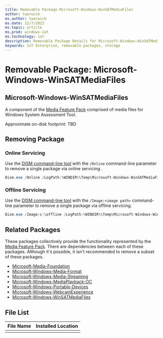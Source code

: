 ```yaml
---
title: Removable Package Microsoft-Windows-WinSATMediaFiles
author: twarwick
ms.author: twarwick
ms.date: 12/7/2022
ms.topic: article
ms.prod: windows-iot
ms.technology: iot
description: Removable Package Details for Microsoft-Windows-WinSATMediaFiles
keywords: IoT Enterprise, removable packages, storage
---
```


# Removable Package: Microsoft-Windows-WinSATMediaFiles
## Microsoft-Windows-WinSATMediaFiles
A component of the [Media Feature Pack](/windows/win32/wmdm/windows-media-device-manager-architecture) comprised of media files for Windows System Assessment Tool.

Approximate on-disk footprint: TBD


## Removing Package

### Online Servicing 
Use the [DISM command-line tool](/windows-hardware/manufacture/desktop/what-is-dism) with the ```/Online``` command-line parameter to remove a single package via online servicing .

```powershell
Dism.exe /Online /LogPath:%WINDIR%\Temp\Microsoft-Windows-WinSATMediaFiles.log /NoRestart /Disable-Feature /FeatureName:Microsoft-Windows-WinSATMediaFiles /PackageName:@Package
````
### Offline Servicing
Use the [DISM command-line tool](/windows-hardware/manufacture/desktop/what-is-dism) with the ```/Image:<image path>``` command-line parameter to remove a single package via offline servicing.

```powershell
Dism.exe /Image:c:\offline /LogPath:%WINDIR%\Temp\Microsoft-Windows-WinSATMediaFiles.log /NoRestart /Disable-Feature /FeatureName:Microsoft-Windows-WinSATMediaFiles /PackageName:@Package
````

## Related Packages
These packages collectively provide the functionality represented by the [Media Feature Pack](/windows/win32/wmdm/windows-media-device-manager-architecture).  There are dependencies between each of these packages.  Although it's possible, it isn't recommended to remove a subset of these packages.

- [Microsoft-Media-Foundation](/windows/iot/iot-enterprise/Optimize-Your-Device/Removable-Packages-Details/Microsoft-Media-Foundation)
- [Microsoft-Windows-Media-Format](/windows/iot/iot-enterprise/Optimize-Your-Device/Removable-Packages-Details/Microsoft-Windows-Media-Format)
- [Microsoft-Windows-Media-Streaming](/windows/iot/iot-enterprise/Optimize-Your-Device/Removable-Packages-Details/Microsoft-Windows-Media-Streaming) 
- [Microsoft-Windows-MediaPlayback-OC](/windows/iot/iot-enterprise/Optimize-Your-Device/Removable-Packages-Details/Microsoft-Windows-MediaPlayback-OC)    
- [Microsoft-Windows-Portable-Devices](/windows/iot/iot-enterprise/Optimize-Your-Device/Removable-Packages-Details/Microsoft-Windows-Portable-Devices)   
- [Microsoft-Windows-WebcamExperience](/windows/iot/iot-enterprise/Optimize-Your-Device/Removable-Packages-Details/Microsoft-Windows-WebcamExperience.md) 
- [Microsoft-Windows-WinSATMediaFiles](/windows/iot/iot-enterprise/Optimize-Your-Device/Removable-Packages-Details/Microsoft-Windows-WinSATMediaFiles.md) 

## File List
| File Name | Installed Location |
|-----------|--------------------|
|           |                    |
